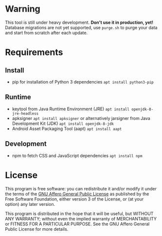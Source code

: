 # Warning

This tool is still under heavy development.
**Don't use it in production, yet!**
Database migrations are not yet supported, use `purge.sh` to purge your data
and start from scratch after each update.

# Requirements

## Install

* pip for installation of Python 3 dependencies `apt install python3-pip`

## Runtime

* keytool from Java Runtime Environment (JRE)
  `apt install openjdk-8-jre-headless`
* apksigner `apt install apksigner` or alternatively jarsigner from Java Development Kit (JDK)
  `apt install openjdk-8-jdk`
* Android Asset Packaging Tool (aapt) `apt install aapt`

## Development

* npm to fetch CSS and JavaScript dependencies `apt install npm`

# License

This program is free software: you can redistribute it and/or modify it
under the terms of the [GNU Affero General Public License](/LICENSE)
as published by the Free Software Foundation,
either version 3 of the License,
or (at your option) any later version.

This program is distributed in the hope that it will be useful,
but WITHOUT ANY WARRANTY;
without even the implied warranty of MERCHANTABILITY or FITNESS FOR A PARTICULAR PURPOSE.
See the GNU Affero General Public License for more details.
